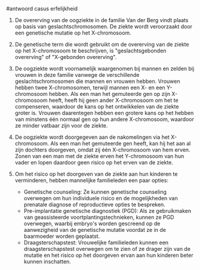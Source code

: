 #antwoord casus erfelijkheid

1. De overerving van de oogziekte in de familie Van der Berg vindt plaats op basis van geslachtschromosomen. De ziekte wordt veroorzaakt door een genetische mutatie op het X-chromosoom.

2. De genetische term die wordt gebruikt om de overerving van de ziekte op het X-chromosoom te beschrijven, is "geslachtsgebonden overerving" of "X-gebonden overerving".

3. De oogziekte wordt voornamelijk waargenomen bij mannen en zelden bij vrouwen in deze familie vanwege de verschillende geslachtschromosomen die mannen en vrouwen hebben. Vrouwen hebben twee X-chromosomen, terwijl mannen een X- en een Y-chromosoom hebben. Als een man het gemuteerde gen op zijn X-chromosoom heeft, heeft hij geen ander X-chromosoom om het te compenseren, waardoor de kans op het ontwikkelen van de ziekte groter is. Vrouwen daarentegen hebben een grotere kans op het hebben van minstens één normaal gen op hun andere X-chromosoom, waardoor ze minder vatbaar zijn voor de ziekte.

4. De oogziekte wordt doorgegeven aan de nakomelingen via het X-chromosoom. Als een man het gemuteerde gen heeft, kan hij het aan al zijn dochters doorgeven, omdat zij één X-chromosoom van hem erven. Zonen van een man met de ziekte erven het Y-chromosoom van hun vader en lopen daardoor geen risico op het erven van de ziekte.

5. Om het risico op het doorgeven van de ziekte aan hun kinderen te verminderen, hebben mannelijke familieleden een paar opties:
   - Genetische counseling: Ze kunnen genetische counseling overwegen om hun individuele risico en de mogelijkheden van prenatale diagnose of reproductieve opties te bespreken.
   - Pre-implantatie genetische diagnostiek (PGD): Als ze gebruikmaken van geassisteerde voortplantingstechnieken, kunnen ze PGD overwegen, waarbij embryo's worden gescreend op de aanwezigheid van de genetische mutatie voordat ze in de baarmoeder worden geplaatst.
   - Draagsterschapstest: Vrouwelijke familieleden kunnen een draagsterschapstest overwegen om te zien of ze drager zijn van de mutatie en het risico op het doorgeven ervan aan hun kinderen beter kunnen inschatten.

